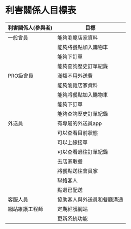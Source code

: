 # 利害關係人目標表

|利害關係人(參與者)|目標|
|--|--|
|一般會員|能夠瀏覽店家資料|
||能夠將餐點加入購物車|
||能夠下訂單|
||能夠查詢歷史訂單紀錄|
|PRO級會員|滿額不用外送費|
||能夠瀏覽店家資料|
||能夠將餐點加入購物車|
||能夠下訂單|
||能夠查詢歷史訂單紀錄|
|外送員|有專屬的外送員app|
||可以查看目前狀態|
||可以上線接單|
||可以查看過往訂單紀錄|
||去店家取餐|
||將餐點送往會員家|
||聯絡客人|
||點選已配送|
|客服人員|協助客人與外送員和餐廳溝通|
|網站維護工程師|定期維護網站|
||更新系統功能|
